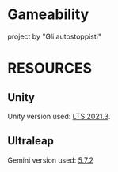 # Gameability
project by "Gli autostoppisti"

# RESOURCES

## Unity
Unity version used: [LTS 2021.3](https://download.unity3d.com/download_unity/1b156197d683/Windows64EditorInstaller/UnitySetup64-2021.3.21f1.exe).

## Ultraleap
Gemini version used: [5.7.2](https://www2.leapmotion.com/downloads/gemini/v5.7.2)

